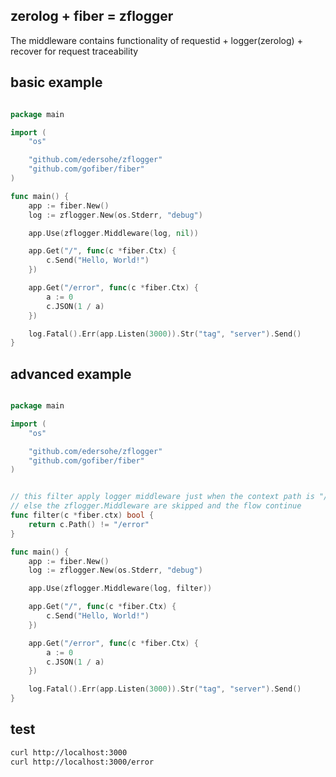 ## zerolog + fiber = zflogger

The middleware contains functionality of requestid + logger(zerolog) + recover for request traceability

## basic example

```go

package main

import (
    "os"

    "github.com/edersohe/zflogger"
    "github.com/gofiber/fiber"
)

func main() {
    app := fiber.New()
    log := zflogger.New(os.Stderr, "debug")

    app.Use(zflogger.Middleware(log, nil))

    app.Get("/", func(c *fiber.Ctx) {
        c.Send("Hello, World!")
    })

    app.Get("/error", func(c *fiber.Ctx) {
        a := 0
        c.JSON(1 / a)
    })

    log.Fatal().Err(app.Listen(3000)).Str("tag", "server").Send()
}
```

## advanced example

```go

package main

import (
    "os"

    "github.com/edersohe/zflogger"
    "github.com/gofiber/fiber"
)


// this filter apply logger middleware just when the context path is "/error",
// else the zflogger.Middleware are skipped and the flow continue
func filter(c *fiber.ctx) bool {
    return c.Path() != "/error"
}

func main() {
    app := fiber.New()
    log := zflogger.New(os.Stderr, "debug")

    app.Use(zflogger.Middleware(log, filter))

    app.Get("/", func(c *fiber.Ctx) {
        c.Send("Hello, World!")
    })

    app.Get("/error", func(c *fiber.Ctx) {
        a := 0
        c.JSON(1 / a)
    })

    log.Fatal().Err(app.Listen(3000)).Str("tag", "server").Send()
}
```

## test

```sh
curl http://localhost:3000
curl http://localhost:3000/error
```